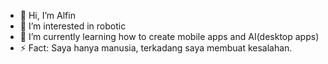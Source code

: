 - 👋 Hi, I’m Alfin
- 👀 I’m interested in robotic
- 🌱 I’m currently learning how to create mobile apps and AI(desktop apps)
- ⚡ Fact: Saya hanya manusia, terkadang saya membuat kesalahan.

<!---
Alfin45/Alfin45 is a ✨ special ✨ repository because its `README.md` (this file) appears on your GitHub profile.
You can click the Preview link to take a look at your changes.
--->

